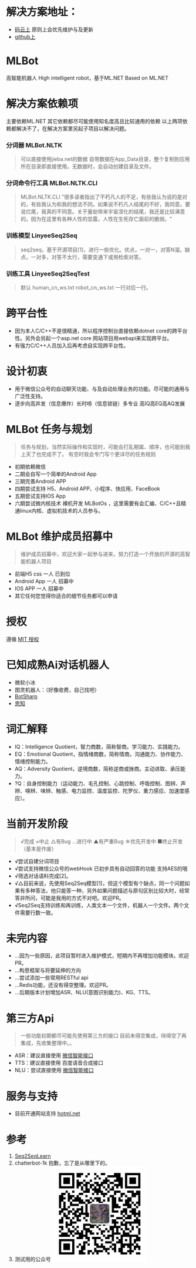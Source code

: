 # 解决方案地址：
* [码云上](https://gitee.com/linyee/MLBot) 原则上会优先维护与及更新
* [github上](https://github.com/jiaguoxinzhi/MLBot)

# MLBot
高智能机器人 High intelligent robot，基于ML.NET Based on ML.NET

# 解决方案依赖项
主要依赖ML.NET 其它依赖都尽可能使用知名度高且比较通用的依赖 以上两项依赖都解决不了，在解决方案里另起子项目以解决问题。

### 分词器 MLBot.NLTK
> 可以直接使用jieba.net的数据
> 自带数据在App_Data目录，整个复制到应用所在目录即直接使用。无数据时，会自动创建目录及文件。
### 分词命令行工具 MLBot.NLTK.CLI
> MLBot.NLTK.CLI "很多读者指出了不朽凡人的不足，有些我认为说的是对的，有些我认为和我的想法不同。如果说不朽凡人结尾的不好，我同意。要说烂尾，我真的不同意。关于量劫带来宇宙涅化的结尾，我还是比较满意的。因为在这里有各种人性的显露，人性在生死存亡面前的脆弱。"

### 训练模型 LinyeeSeq2Seq
> seq2seq，基于开源项目[1]，进行一些优化。优点，一对一，对答N溜。缺点，一对多，对答不太行，需要变通下或用检索对答。
### 训练工具 LinyeeSeq2SeqTest
> 默认 human_cn_ws.txt robot_cn_ws.txt 一行对应一行。

# 跨平台性
* 因为本人C/C++不是很精通，所以程序控制台直接依赖dotnet core的跨平台性。另外会另起一个asp.net core 网站项目用webapi来实现跨平台。
* 有强力C/C++人员加入后再考虑自实现跨平台性。

# 设计初衷
* 用于微信公众号的自动聊天功能、与及自动处理业务的功能。尽可能的通用与广泛性支持。
* 逐步向高并发（信息爆炸）长时唠（信息锁链）多专业 高IQ高EQ高AQ发展

# MLBot 任务与规划
> 任务与规划，当然实际操作和实现时，可能会打乱期属、顺序，也可能到我上天了也完成不了。
> 有空时我会专门写个更详尽的任务规则
* 初期依赖微信
* 二期会自写一个简单的Android App
* 三期完善Android APP
* 四期尝试支持 H5、Android APP、小程序、快应用、FaceBook 
* 五期尝试支持IOS App
* 六期尝试微内核技术 裸机开发 MLBotOs ，这里需要有会汇编、C/C++且精通linux内核、虚拟机技术的人员参与。

# MLBot 维护成员招募中
> 维护成员招募中，欢迎大家一起参与进来，努力打造一个开放的开源的高智能机器人项目
* 前端H5 css 一人 已到位
* Android App 一人 招募中
* IOS APP 一人 招募中
* 其它任何您觉得你适合的细节任务都可以申请

# 授权
遵循  [MIT 授权](https://github.com/jiaguoxinzhi/MLBot/blob/master/LICENSE)

# 已知成熟Ai对话机器人
* 微软小冰
* 图灵机器人：（好像收费，自己找吧）
* [BotSharp](https://github.com/SciSharp/BotSharp)
* [思知](https://www.ownthink.com/)

# 词汇解释
* IQ：Intelligence Quotient，智力商数，简称智商。学习能力、实践能力。
* EQ：Emotional Quotient，指情绪商数，简称情商。沟通能力、协作能力、情绪控制能力。
* AQ：Adversity Quotient，逆境商数，简称逆商或挫商。主动进取、承压能力。
* ?Q：自身控制能力（运动能力、毛孔控制、心跳控制、呼吸控制、图辨、声辨、嗅辨、味辨、触感、电力监控、温度监控、陀罗仪、重力感应、加速度感应）。

# 当前开发阶段 
> √完成 ×中止 △有Bug …进行中 ▲有严重Bug ☆优先开发中 ■终止开发（基本是作废）

* √尝试自建分词项目
* √尝试支持微信公众号的webHook 已初步具有自动回答的功能 支持AES的哦
* √筛选对话语料完成[2]。
* √△目前来说，先使用Seq2Seq模型[1]，但这个模型有个缺点，同一个问题如果有多种答法，他只能答一种，另外如果问题描述与原句区别比较大时，经常答非所问，可能是我用的方式不对吧。欢迎PR。
* √Seq2Seq支持训练和再训练，人类文本一个文件，机器人一个文件。两个文件需要行数一致。

# 未完内容
* …因为一些原因，此项目暂时进入维护模式，短期内不再增加功能模块。欢迎PR。
* …构思框架与将要延伸的方向
* …尝试添加一些常用RESTful api
* …Redis功能，还没有得空整理。欢迎PR。
* …后期版本计划增加ASR、NLU(意图识别能力)、KG、TTS。

# 第三方Api
> 一些功能初期都尽可能先使用第三方的接口
> 目前未得空集成，待得空了再集成，先收集整理中。。
* ASR：建议直接使用 [微信智能接口](https://developers.weixin.qq.com/doc/offiaccount/Intelligent_Interface/AI_Open_API.html)
* TTS：建议直接使用 百度语音合成接口
* NLU：尝试直接使用 [微信智能接口](https://developers.weixin.qq.com/doc/offiaccount/Intelligent_Interface/Natural_Language_Processing.html)

# 服务与支持
* 目前开通网站支持 [hotml.net](https://hotml.net/)

# 参考
1. [Seq2SeqLearn](https://github.com/mashmawy/Seq2SeqLearn)
2. chatterbot-1k 抱歉，忘了是从哪里下的。
3. 测试用的公众号 ![avatar](/mpqrcode.jpg)
